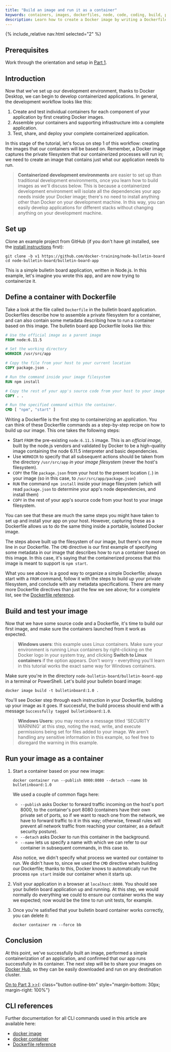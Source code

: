 ```yaml
---
title: "Build an image and run it as a container"
keywords: containers, images, dockerfiles, node, code, coding, build, push, run
description: Learn how to create a Docker image by writing a Dockerfile, and use it to run a simple container.
---
```


{% include_relative nav.html selected="2" %}

## Prerequisites

Work through the orientation and setup in [Part 1](index.md).

## Introduction

Now that we've set up our development environment, thanks to Docker Desktop,
we can begin to develop containerized applications. In general, the development workflow looks like this:

1. Create and test individual containers for each component of your application by first creating Docker images.
2. Assemble your containers and supporting infrastructure into a complete application.
3. Test, share, and deploy your complete containerized application.

In this stage of the tutorial, let's focus on step 1 of this workflow: creating the images that our containers will be based on. Remember, a Docker image captures the private filesystem that our containerized processes will run in; we need to create an image that contains just what our application needs to run.

> **Containerized development environments** are easier to set up than traditional development environments, once you learn how to build images as we'll discuss below. This is because a containerized development environment will isolate all the dependencies your app needs inside your Docker image; there's no need to install anything other than Docker on your development machine. In this way, you can easily develop applications for different stacks without changing anything on your development machine.

## Set up

Clone an example project from GitHub (if you don't have git installed, see the [install instructions](https://git-scm.com/book/en/v2/Getting-Started-Installing-Git) first):

```shell
git clone -b v1 https://github.com/docker-training/node-bulletin-board
cd node-bulletin-board/bulletin-board-app
```

This is a simple bulletin board application, written in Node.js. In this example, let's imagine you wrote this app, and are now trying to containerize it.

## Define a container with Dockerfile

Take a look at the file called `Dockerfile` in the bulletin board application. Dockerfiles describe how to assemble a private filesystem for a container, and can also contain some metadata describing how to run a container based on this image. The bulletin board app Dockerfile looks like this:

```dockerfile
# Use the official image as a parent image
FROM node:6.11.5

# Set the working directory
WORKDIR /usr/src/app

# Copy the file from your host to your current location
COPY package.json .

# Run the command inside your image filesystem
RUN npm install

# Copy the rest of your app's source code from your host to your image filesystem.
COPY . .

# Run the specified command within the container.
CMD [ "npm", "start" ]
```

Writing a Dockerfile is the first step to containerizing an application. You can think of these Dockerfile commands as a step-by-step recipe on how to build up our image. This one takes the following steps:

- Start `FROM` the pre-existing `node:6.11.5` image. This is an *official image*, built by the node.js vendors and validated by Docker to be a high-quality image containing the node 6.11.5 interpreter and basic dependencies.
- Use `WORKDIR` to specify that all subsequent actions should be taken from the directory `/usr/src/app` *in your image filesystem* (never the host's filesystem).
- `COPY` the file `package.json` from your host to the present location (`.`) in your image (so in this case, to `/usr/src/app/package.json`)
- `RUN` the command `npm install` inside your image filesystem (which will read `package.json` to determine your app's node dependencies, and install them)
- `COPY` in the rest of your app's source code from your host to your image filesystem.

You can see that these are much the same steps you might have taken to set up and install your app on your host. However, capturing these as a Dockerfile allows us to do the same thing inside a portable, isolated Docker image.

The steps above built up the filesystem of our image, but there's one more line in our Dockerfile. The `CMD` directive is our first example of specifying some metadata in our image that describes how to run a container based on this image. In this case, it's saying that the containerized process that this image is meant to support is `npm start`.

What you see above is a good way to organize a simple Dockerfile; always start with a `FROM` command, follow it with the steps to build up your private filesystem, and conclude with any metadata specifications. There are many more Dockerfile directives than just the few we see above; for a complete list, see the [Dockerfile reference](https://docs.docker.com/engine/reference/builder/).

## Build and test your image

Now that we have some source code and a Dockerfile, it's time to build our first image, and make sure the containers launched from it work as expected.

> **Windows users**: this example uses Linux containers. Make sure your environment is running Linux containers by right-clicking on the Docker logo in your system tray, and clicking **Switch to Linux containers** if the option appears. Don't worry - everything you'll learn in this tutorial works the exact same way for Windows containers.

Make sure you're in the directory `node-bulletin-board/bulletin-board-app` in a terminal or PowerShell. Let's build your bulletin board image:

```script
docker image build -t bulletinboard:1.0 .
```

You'll see Docker step through each instruction in your Dockerfile, building up your image as it goes. If successful, the build process should end with a message `Successfully tagged bulletinboard:1.0`.

> **Windows Users:** you may receive a message titled 'SECURITY WARNING' at this step, noting the read, write, and execute permissions being set for files added to your image. We aren't handling any sensitive information in this example, so feel free to disregard the warning in this example.

## Run your image as a container

1. Start a container based on your new image:

    ```script
    docker container run --publish 8000:8080 --detach --name bb bulletinboard:1.0
    ```

    We used a couple of common flags here:

    - `--publish` asks Docker to forward traffic incoming on the host's port 8000, to the container's port 8080 (containers have their own private set of ports, so if we want to reach one from the network, we have to forward traffic to it in this way; otherwise, firewall rules will prevent all network traffic from reaching your container, as a default security posture).
    - `--detach` asks Docker to run this container in the background.
    - `--name` lets us specify a name with which we can refer to our container in subsequent commands, in this case `bb`.

    Also notice, we didn't specify what process we wanted our container to run. We didn't have to, since we used the `CMD` directive when building our Dockerfile; thanks to this, Docker knows to automatically run the process `npm start` inside our container when it starts up.

2. Visit your application in a browser at `localhost:8000`. You should see your bulletin board application up and running. At this step, we would normally do everything we could to ensure our container works the way we expected; now would be the time to run unit tests, for example.

3. Once you're satisfied that your bulletin board container works correctly, you can delete it:

    ```script
    docker container rm --force bb
    ```

## Conclusion

At this point, we've successfully built an image, performed a simple containerization of an application, and confirmed that our app runs successfully in its container. The next step will be to share your images on [Docker Hub](https://hub.docker.com/), so they can be easily downloaded and run on any destination cluster.

[On to Part 3 >>](part3.md){: class="button outline-btn" style="margin-bottom: 30px; margin-right: 100%"}

## CLI references

Further documentation for all CLI commands used in this article are available here:

- [docker image](https://docs.docker.com/engine/reference/commandline/image/)
- [docker container](https://docs.docker.com/engine/reference/commandline/container/)
- [Dockerfile reference](https://docs.docker.com/engine/reference/builder/)
